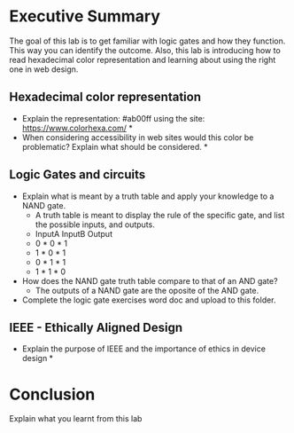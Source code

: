 # Executive Summary
The goal of this lab is to get familiar with logic gates and how they function. This way you can identify the outcome. Also, this lab is introducing how to read hexadecimal color representation and learning about using the right one in web design.

## Hexadecimal color representation
* Explain the representation: #ab00ff using the site: https://www.colorhexa.com/ 
  *
* When considering accessibility in web sites would this color be problematic? Explain what should be considered. 
  * 

## Logic Gates and circuits
* Explain what is meant by a truth table and apply your knowledge to a NAND gate.
  * A truth table is meant to display the rule of the specific gate, and list the possible inputs, and outputs.
  * InputA   InputB   Output   
  * 0        * 0        * 1         
  * 1        * 0        * 1
  * 0        * 1        * 1
  * 1        * 1        * 0
* How does the NAND gate truth table compare to that of an AND gate? 
  * The outputs of a NAND gate are the oposite of the AND gate.
* Complete the logic gate exercises word doc and upload to this folder.

## IEEE - Ethically Aligned Design
* Explain the purpose of IEEE and the importance of ethics in device design
  *

# Conclusion
Explain what you learnt from this lab
